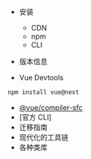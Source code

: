 - 安装
  - CDN
  - npm 
  - CLI

- 版本信息
- Vue Devtools
```sh
npm install vue@next
```

- [@vue/compiler-sfc](单文件组件)
- [官方 CLI]
- 迁移指南
- 现代化的工具链
- 各种类库